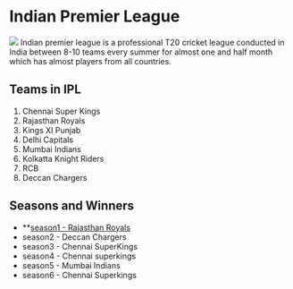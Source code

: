 # Indian Premier League
![](https://www.google.com/imgres?imgurl=https%3A%2F%2Fwww.insidesport.co%2Fwp-content%2Fuploads%2F2018%2F09%2FSouth-Africa-696x464.png&imgrefurl=https%3A%2F%2Fwww.insidesport.co%2Findian-premier-league-2019-in-south-africa-uae-or-england-likely%2F&docid=PPt9Al8AvrOhSM&tbnid=5gzQmLRkD5eMZM%3A&vet=10ahUKEwjEu8mR5aDkAhVHT6wKHT9TBgAQMwikASgmMCY..i&w=696&h=464&bih=576&biw=1366&q=indian%20premier%20league%20pics&ved=0ahUKEwjEu8mR5aDkAhVHT6wKHT9TBgAQMwikASgmMCY&iact=mrc&uact=8)
Indian premier league is a professional T20 cricket league conducted in India between 8-10 teams every summer for almost one and half month which has almost players from all countries.

## Teams in IPL
1. Chennai Super Kings
2. Rajasthan Royals
3. Kings XI Punjab
4. Delhi Capitals
5. Mumbai Indians
6. Kolkatta Knight Riders
7. RCB 
8. Deccan Chargers

## Seasons and Winners 
- **[season1 - Rajasthan Royals](https://github.com/manideepchamala/manideep.GitHub.io/blob/master/IPL-auction-LIVE-Latest-updates-Indian-Premier-League-910493.jpg)
- season2 - Deccan Chargers
- season3 - Chennai SuperKings 
- season4 - Chennai superkings
- season5 - Mumbai Indians
- season6 - Chennai Superkings
